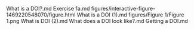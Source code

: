 What is a DOI?.md
Exercise 1a.md
figures/interactive-figure-1469220548070/figure.html
What is a DOI (1).md
figures/Figure 1/Figure 1.png
What is DOI (2).md
 What does a DOI look like?.md
Getting a DOI.md
